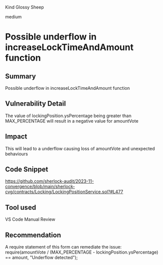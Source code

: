 Kind Glossy Sheep

medium

# Possible underflow in increaseLockTimeAndAmount function

## Summary
Possible underflow in increaseLockTimeAndAmount function
## Vulnerability Detail
The value of lockingPosition.ysPercentage being greater than MAX_PERCENTAGE will result in a negative value for amountVote
## Impact
This will lead to a underflow causing loss of amountVote and unexpected behaviours
## Code Snippet
https://github.com/sherlock-audit/2023-11-convergence/blob/main/sherlock-cvg/contracts/Locking/LockingPositionService.sol?#L477
## Tool used
VS Code
Manual Review

## Recommendation
A require statement of this form can remediate the issue:
require(amountVote / (MAX_PERCENTAGE - lockingPosition.ysPercentage) == amount, "Underflow detected");